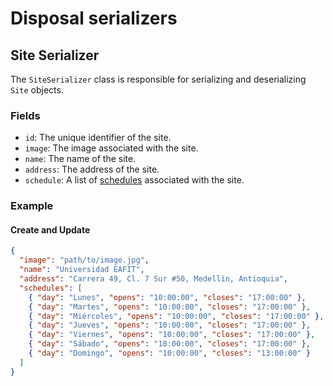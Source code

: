 # Disposal serializers

## Site Serializer

The `SiteSerializer` class is responsible for serializing and deserializing `Site` objects.

### Fields

- `id`: The unique identifier of the site.
- `image`: The image associated with the site.
- `name`: The name of the site.
- `address`: The address of the site.
- `schedule`: A list of [schedules]() associated with the site.

### Example

#### Create and Update

```json
{
  "image": "path/to/image.jpg",
  "name": "Universidad EAFIT",
  "address": "Carrera 49, Cl. 7 Sur #50, Medellín, Antioquia",
  "schedules": [
    { "day": "Lunes", "opens": "10:00:00", "closes": "17:00:00" },
    { "day": "Martes", "opens": "10:00:00", "closes": "17:00:00" },
    { "day": "Miércoles", "opens": "10:00:00", "closes": "17:00:00" },
    { "day": "Jueves", "opens": "10:00:00", "closes": "17:00:00" },
    { "day": "Viernes", "opens": "10:00:00", "closes": "17:00:00" },
    { "day": "Sábado", "opens": "10:00:00", "closes": "17:00:00" },
    { "day": "Domingo", "opens": "10:00:00", "closes": "13:00:00" }
  ]
}
```
